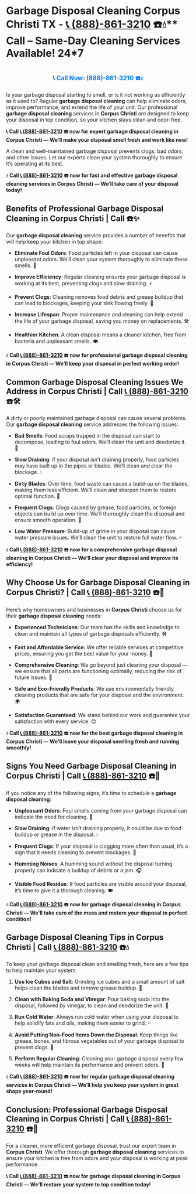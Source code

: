 # Garbage Disposal Cleaning Corpus Christi TX - [📞 (888)-861-3210](https://plumbing-texas-3210.netlify.app) ☎️💧** Call – Same-Day Cleaning Services Available! 24*7
# 

<p align="center" style="font-size: 1.2em; font-weight: bold; margin: 20px 0;">
  <a href="https://plumbing-texas-3210.netlify.app" target="_blank" style="color: #007BFF; text-decoration: none;">📞 Call Now: (888)-861-3210 ☎️💧</a>
</p>

Is your garbage disposal starting to smell, or is it not working as efficiently as it used to? Regular **garbage disposal cleaning** can help eliminate odors, improve performance, and extend the life of your unit. Our professional **garbage disposal cleaning** services in **Corpus Christi** are designed to keep your disposal in top condition, so your kitchen stays clean and odor-free.

**📞 Call [📞 (888)-861-3210](https://plumbing-texas-3210.netlify.app) ☎️ now for expert **garbage disposal cleaning** in Corpus Christi — We’ll make your disposal smell fresh and work like new!**

A clean and well-maintained garbage disposal prevents clogs, bad odors, and other issues. Let our experts clean your system thoroughly to ensure it’s operating at its best.

**💧 Call [📞 (888)-861-3210](https://plumbing-texas-3210.netlify.app) ☎️ now for fast and effective **garbage disposal cleaning** services in Corpus Christi — We’ll take care of your disposal today!**

## **Benefits of Professional Garbage Disposal Cleaning in Corpus Christi | Call  ☎️✨**

Our **garbage disposal cleaning** service provides a number of benefits that will help keep your kitchen in top shape:

- **Eliminate Foul Odors**: Food particles left in your disposal can cause unpleasant odors. We’ll clean your system thoroughly to eliminate these smells. 🧼

- **Improve Efficiency**: Regular cleaning ensures your garbage disposal is working at its best, preventing clogs and slow draining. ⚡

- **Prevent Clogs**: Cleaning removes food debris and grease buildup that can lead to blockages, keeping your sink flowing freely. 🚿

- **Increase Lifespan**: Proper maintenance and cleaning can help extend the life of your garbage disposal, saving you money on replacements. 🛠️

- **Healthier Kitchen**: A clean disposal means a cleaner kitchen, free from bacteria and unpleasant smells. 🍽️

**💧 Call [📞 (888)-861-3210](https://plumbing-texas-3210.netlify.app) ☎️ now for professional **garbage disposal cleaning** in Corpus Christi — We’ll keep your disposal in perfect working order!**

## **Common Garbage Disposal Cleaning Issues We Address in Corpus Christi | Call [📞 (888)-861-3210](https://plumbing-texas-3210.netlify.app) ☎️🛠️**

A dirty or poorly maintained garbage disposal can cause several problems. Our **garbage disposal cleaning** service addresses the following issues:

- **Bad Smells**: Food scraps trapped in the disposal can start to decompose, leading to foul odors. We’ll clean the unit and deodorize it. 🌱

- **Slow Draining**: If your disposal isn’t draining properly, food particles may have built up in the pipes or blades. We’ll clean and clear the blockage. 💧

- **Dirty Blades**: Over time, food waste can cause a build-up on the blades, making them less efficient. We’ll clean and sharpen them to restore optimal function. 🔪

- **Frequent Clogs**: Clogs caused by grease, food particles, or foreign objects can build up over time. We’ll thoroughly clean the disposal and ensure smooth operation. 🚰

- **Low Water Pressure**: Build-up of grime in your disposal can cause water pressure issues. We’ll clean the unit to restore full water flow. 💦

**💧 Call [📞 (888)-861-3210](https://plumbing-texas-3210.netlify.app) ☎️ now for a comprehensive **garbage disposal cleaning** in Corpus Christi — We’ll clear your disposal and improve its efficiency!**

## **Why Choose Us for Garbage Disposal Cleaning in Corpus Christi? | Call [📞 (888)-861-3210](https://plumbing-texas-3210.netlify.app) ☎️🌟**

Here’s why homeowners and businesses in **Corpus Christi** choose us for their **garbage disposal cleaning** needs:

- **Experienced Technicians**: Our team has the skills and knowledge to clean and maintain all types of garbage disposals efficiently. 🛠️

- **Fast and Affordable Service**: We offer reliable services at competitive prices, ensuring you get the best value for your money. 💸

- **Comprehensive Cleaning**: We go beyond just cleaning your disposal — we ensure that all parts are functioning optimally, reducing the risk of future issues. 🧼

- **Safe and Eco-Friendly Products**: We use environmentally friendly cleaning products that are safe for your disposal and the environment. 🌍

- **Satisfaction Guaranteed**: We stand behind our work and guarantee your satisfaction with every service. 😊

**💧 Call [📞 (888)-861-3210](https://plumbing-texas-3210.netlify.app) ☎️ now for the best **garbage disposal cleaning** in Corpus Christi — We’ll leave your disposal smelling fresh and running smoothly!**

## **Signs You Need Garbage Disposal Cleaning in Corpus Christi | Call [📞 (888)-861-3210](https://plumbing-texas-3210.netlify.app) ☎️🚨**

If you notice any of the following signs, it’s time to schedule a **garbage disposal cleaning**:

- **Unpleasant Odors**: Foul smells coming from your garbage disposal can indicate the need for cleaning. 🌱

- **Slow Draining**: If water isn’t draining properly, it could be due to food buildup or grease in the disposal. 💧

- **Frequent Clogs**: If your disposal is clogging more often than usual, it’s a sign that it needs cleaning to prevent blockages. 🚰

- **Humming Noises**: A humming sound without the disposal turning properly can indicate a buildup of debris or a jam. 🎧

- **Visible Food Residue**: If food particles are visible around your disposal, it’s time to give it a thorough cleaning. 🍽️

**💧 Call [📞 (888)-861-3210](https://plumbing-texas-3210.netlify.app) ☎️ now for **garbage disposal cleaning** in Corpus Christi — We’ll take care of the mess and restore your disposal to perfect condition!**

## **Garbage Disposal Cleaning Tips in Corpus Christi | Call [📞 (888)-861-3210](https://plumbing-texas-3210.netlify.app) ☎️💧**

To keep your garbage disposal clean and smelling fresh, here are a few tips to help maintain your system:

1. **Use Ice Cubes and Salt**: Grinding ice cubes and a small amount of salt helps clean the blades and remove grease buildup. 🧊

2. **Clean with Baking Soda and Vinegar**: Pour baking soda into the disposal, followed by vinegar, to clean and deodorize the unit. 🧼

3. **Run Cold Water**: Always run cold water when using your disposal to help solidify fats and oils, making them easier to grind. 💦

4. **Avoid Putting Non-Food Items Down the Disposal**: Keep things like grease, bones, and fibrous vegetables out of your garbage disposal to prevent clogs. 🚫

5. **Perform Regular Cleaning**: Cleaning your garbage disposal every few weeks will help maintain its performance and prevent odors. 🧽

**💧 Call [📞 (888)-861-3210](https://plumbing-texas-3210.netlify.app) ☎️ now for regular **garbage disposal cleaning** services in Corpus Christi — We’ll help you keep your system in great shape year-round!**

## **Conclusion: Professional Garbage Disposal Cleaning in Corpus Christi | Call [📞 (888)-861-3210](https://plumbing-texas-3210.netlify.app) ☎️🧼**

For a cleaner, more efficient garbage disposal, trust our expert team in **Corpus Christi**. We offer thorough **garbage disposal cleaning** services to ensure your kitchen is free from odors and your disposal is working at peak performance.

**📞 Call [📞 (888)-861-3210](https://plumbing-texas-3210.netlify.app) ☎️ now for **garbage disposal cleaning** in Corpus Christi — We’ll restore your system to top condition today!**
